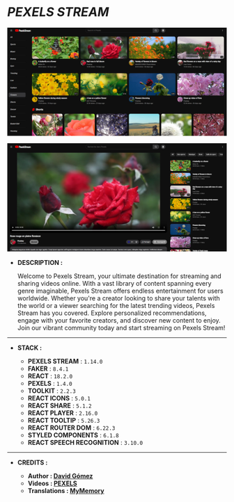 # _PEXELS STREAM_

![THUMBNAIL](resources/img/Thumbnail_1.png)

![THUMBNAIL](resources/img/Thumbnail_2.png)

- **DESCRIPTION :**

  Welcome to Pexels Stream, your ultimate destination for streaming and sharing videos online. With a vast library of content spanning every genre imaginable, Pexels Stream offers endless entertainment for users worldwide. Whether you're a creator looking to share your talents with the world or a viewer searching for the latest trending videos, Pexels Stream has you covered. Explore personalized recommendations, engage with your favorite creators, and discover new content to enjoy. Join our vibrant community today and start streaming on Pexels Stream!

---

- **STACK :**

  - **PEXELS STREAM** : `1.14.0`
  - **FAKER** : `8.4.1`
  - **REACT** : `18.2.0`
  - **PEXELS** : `1.4.0`
  - **TOOLKIT** : `2.2.3`
  - **REACT ICONS** : `5.0.1`
  - **REACT SHARE** : `5.1.2`
  - **REACT PLAYER** : `2.16.0`
  - **REACT TOOLTIP** : `5.26.3`
  - **REACT ROUTER DOM** : `6.22.3`
  - **STYLED COMPONENTS** : `6.1.8`
  - **REACT SPEECH RECOGNITION** : `3.10.0`

---

- **CREDITS :**

  - **Author : [David Gómez](https://github.com/DavidGomezToca)**
  - **Videos : [PEXELS](https://www.pexels.com)**
  - **Translations : [MyMemory](https://mymemory.translated.net)**
